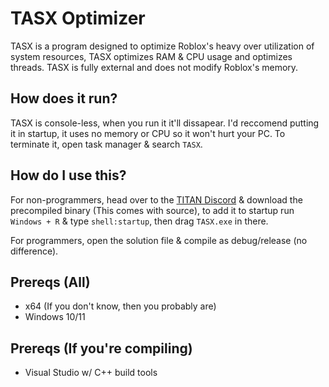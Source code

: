 # TASX Optimizer

TASX is a program designed to optimize Roblox's heavy over utilization of system resources, TASX optimizes RAM & CPU usage and optimizes threads. TASX is fully external and does not modify Roblox's memory.

## How does it run?

TASX is console-less, when you run it it'll dissapear. I'd reccomend putting it in startup, it uses no memory or CPU so it won't hurt your PC. To terminate it, open task manager & search ``TASX``.

## How do I use this?

For non-programmers, head over to the [TITAN Discord](https://titansoftwork.net/) & download the precompiled binary (This comes with source), to add it to startup run ``Windows + R`` & type ``shell:startup``, then drag ``TASX.exe`` in there.

For programmers, open the solution file & compile as debug/release (no difference).

## Prereqs (All)

- x64 (If you don't know, then you probably are)
- Windows 10/11

## Prereqs (If you're compiling)

- Visual Studio w/ C++ build tools
